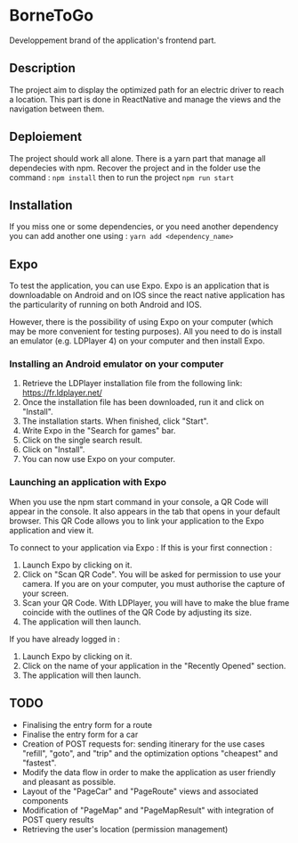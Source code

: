 # BorneToGo

Developpement brand of the application's frontend part.

## Description 

The project aim to display the optimized path for an electric driver to reach a location. This part is done in ReactNative and manage the views and the navigation between them.

## Deploiement 

The project should work all alone. There is a yarn part that manage all dependecies with npm. Recover the project and in the folder use the command : 
    ```npm install```
then to run the project 
    ```npm run start```
    
## Installation 

If you miss one or some dependencies, or you  need another dependency you can add another one using : 
    ```yarn add <dependency_name>```

## Expo

To test the application, you can use Expo. Expo is an application that is downloadable on Android and on IOS since the react native application has the particularity of running on both Android and IOS.

However, there is the possibility of using Expo on your computer (which may be more convenient for testing purposes). All you need to do is install an emulator (e.g. LDPlayer 4) on your computer and then install Expo.

### Installing an Android emulator on your computer

1.	Retrieve the LDPlayer installation file from the following link: https://fr.ldplayer.net/
2.	Once the installation file has been downloaded, run it and click on "Install".
3.	The installation starts. When finished, click "Start".
4.	Write Expo in the "Search for games" bar.
5.	Click on the single search result.
6.	Click on "Install".
7.	You can now use Expo on your computer.

### Launching an application with Expo

When you use the npm start command in your console, a QR Code will appear in the console. It also appears in the tab that opens in your default browser. This QR Code allows you to link your application to the Expo application and view it.

To connect to your application via Expo :
If this is your first connection :
1. Launch Expo by clicking on it.
2. Click on "Scan QR Code". You will be asked for permission to use your camera. If you are on your computer, you must authorise the capture of your screen.
3. Scan your QR Code. With LDPlayer, you will have to make the blue frame coincide with the outlines of the QR Code by adjusting its size.
4. The application will then launch.

If you have already logged in :
1. Launch Expo by clicking on it.
2. Click on the name of your application in the "Recently Opened" section.
3. The application will then launch.

## TODO

- Finalising the entry form for a route
- Finalise the entry form for a car
- Creation of POST requests for: sending itinerary for the use cases "refill", "goto", and "trip" and the optimization options "cheapest" and "fastest".
- Modify the data flow in order to make the application as user friendly and pleasant as possible.
- Layout of the "PageCar" and "PageRoute" views and associated components
- Modification of "PageMap" and "PageMapResult" with integration of POST query results
- Retrieving the user's location (permission management)
